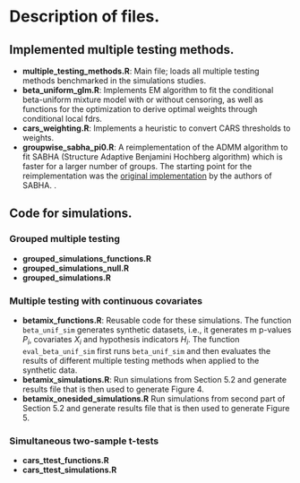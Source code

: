 # Description of files.


## Implemented multiple testing methods.

* **multiple_testing_methods.R**: Main file; loads all multiple testing methods benchmarked in the simulations studies.
* **beta_uniform_glm.R**: Implements EM algorithm to fit the conditional beta-uniform mixture model with or without censoring, as well as functions for the optimization to derive optimal weights through conditional local fdrs.
* **cars_weighting.R**: Implements a heuristic to convert CARS thresholds to weights.
* **groupwise_sabha_pi0.R**: A reimplementation of the ADMM algorithm to fit SABHA (Structure Adaptive Benjamini Hochberg algorithm) which is faster for a larger number of groups. The starting point for the reimplementation was the [original implementation](https://www.stat.uchicago.edu/~rina/sabha.html) by the authors of SABHA. .


## Code for simulations.

### Grouped multiple testing
* **grouped_simulations_functions.R**
* **grouped_simulations_null.R**
* **grouped_simulations.R**

### Multiple testing with continuous covariates
* **betamix_functions.R**: Reusable code for these simulations. The function `beta_unif_sim` generates synthetic datasets, i.e., it generates m p-values $P_i$, covariates $X_i$ and hypothesis indicators $H_i$. The function `eval_beta_unif_sim` first runs `beta_unif_sim` and then evaluates the results of different multiple testing methods when applied to the synthetic data.
* **betamix_simulations.R**: Run simulations from Section 5.2 and generate results file that is then used to generate Figure 4. 
* **betamix_onesided_simulations.R** Run simulations from second part of Section 5.2 and generate results file that is then used to generate Figure 5. 

### Simultaneous two-sample t-tests
* **cars_ttest_functions.R**
* **cars_ttest_simulations.R**

